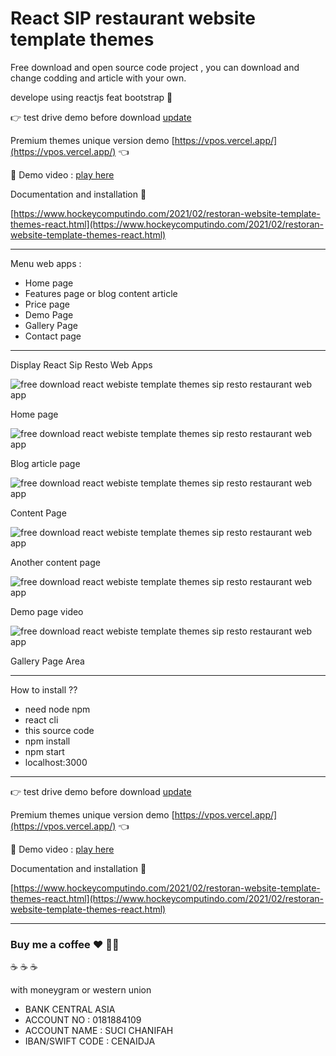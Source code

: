 # React SIP restaurant website template themes

Free download and open source code project , you can download and change codding and article with your own.

develope using reactjs feat bootstrap 🤘

👉 test drive demo before download [update](update)

Premium themes unique version demo [https://vpos.vercel.app/](https://vpos.vercel.app/) 👈

🤙 Demo video : [play here](https://youtu.be/SEKT0YZGswc)

Documentation and installation 💯

[https://www.hockeycomputindo.com/2021/02/restoran-website-template-themes-react.html](https://www.hockeycomputindo.com/2021/02/restoran-website-template-themes-react.html)

-------------------------------------------

Menu web apps :
+ Home page
+ Features page or blog content article
+ Price page
+ Demo Page
+ Gallery Page
+ Contact page

-------------------------------------------

Display React Sip Resto Web Apps

![free download react webiste template themes sip resto restaurant web app](https://1.bp.blogspot.com/-72KEh0k0o2M/YDJsiSczySI/AAAAAAAANCI/VnLyAzw6UqEJ0xFcyCm7TnZv-CkLFCIkQCLcBGAsYHQ/s1349/react%2Bwebsite%2Brestoran%2Btemplate%2Bthemes%2Bfree%2Bdownload%2Bsource%2Bcode%2Bfull%2B%25281%2529.png)

Home page

![free download react webiste template themes sip resto restaurant web app](https://1.bp.blogspot.com/-yPEgl15sezk/YDJso6zSusI/AAAAAAAANCY/Nizver3iLfgnujAvLW6pErOzvl69ybXLgCLcBGAsYHQ/s1412/react%2Bwebsite%2Brestoran%2Btemplate%2Bthemes%2Bfree%2Bdownload%2Bsource%2Bcode%2Bfull%2B%25286%2529.png)

Blog article page

![free download react webiste template themes sip resto restaurant web app](https://1.bp.blogspot.com/-k7SWmqsc_4E/YDJsoTQmX3I/AAAAAAAANCQ/iRD-AVFedJU_rQWWLAlk3rbWpzeuO-6kgCLcBGAsYHQ/s1430/react%2Bwebsite%2Brestoran%2Btemplate%2Bthemes%2Bfree%2Bdownload%2Bsource%2Bcode%2Bfull%2B%25284%2529.png)

Content Page

![free download react webiste template themes sip resto restaurant web app](https://1.bp.blogspot.com/-eBs8Jv-BDQ8/YDJso38hH3I/AAAAAAAANCU/rReYx5XHR8s0JJHGBpyeZ7RDeCUqNVaRACLcBGAsYHQ/s1349/react%2Bwebsite%2Brestoran%2Btemplate%2Bthemes%2Bfree%2Bdownload%2Bsource%2Bcode%2Bfull%2B%25285%2529.png)

Another content page

![free download react webiste template themes sip resto restaurant web app](https://1.bp.blogspot.com/-3UfAd3RBYnk/YDJsiPG_EHI/AAAAAAAANCE/xgrBjC5NDuMUsm97Ov3_K8RUYfG5WxKOgCLcBGAsYHQ/s1349/react%2Bwebsite%2Brestoran%2Btemplate%2Bthemes%2Bfree%2Bdownload%2Bsource%2Bcode%2Bfull%2B%25283%2529.png)

Demo page video

![free download react webiste template themes sip resto restaurant web app](https://1.bp.blogspot.com/-74Rfka1LJK8/YDJsi_-O3WI/AAAAAAAANCM/PumFSJ_W7_AQJyXuo6yeF3xk7QqU4tpdACLcBGAsYHQ/s1349/react%2Bwebsite%2Brestoran%2Btemplate%2Bthemes%2Bfree%2Bdownload%2Bsource%2Bcode%2Bfull%2B%25282%2529.png)

Gallery Page Area

---------------------------------------------------

How to install ??
+ need node npm 
+ react cli
+ this source code
+ npm install
+ npm start
+ localhost:3000

----------------------------------------------------

👉 test drive demo before download [update](update)

Premium themes unique version demo [https://vpos.vercel.app/](https://vpos.vercel.app/) 👈

🤙 Demo video : [play here](https://youtu.be/SEKT0YZGswc)

Documentation and installation 💯

[https://www.hockeycomputindo.com/2021/02/restoran-website-template-themes-react.html](https://www.hockeycomputindo.com/2021/02/restoran-website-template-themes-react.html)


----------------------------------------------------

### Buy me a coffee :hearts: ✌🏻

:coffee: :coffee: :coffee: 

with moneygram or western union

+ BANK CENTRAL ASIA
+ ACCOUNT NO : 0181884109
+ ACCOUNT NAME : SUCI CHANIFAH
+ IBAN/SWIFT CODE : CENAIDJA